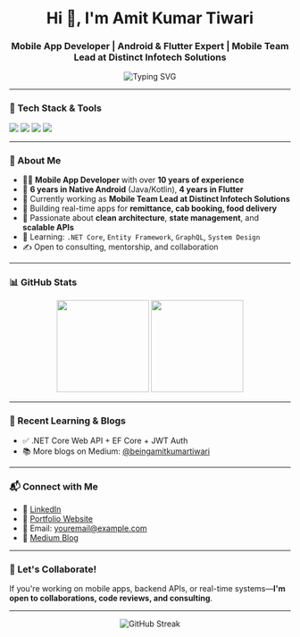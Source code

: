 <h1 align="center">Hi 👋, I'm Amit Kumar Tiwari</h1>
<h3 align="center">Mobile App Developer | Android & Flutter Expert | Mobile Team Lead at Distinct Infotech Solutions</h3>

<p align="center">
  <img src="https://readme-typing-svg.demolab.com?font=Fira+Code&size=22&pause=1000&center=true&width=435&lines=10%2B+Years+in+Mobile+Development;Flutter+%7C+Android+%7C+Firebase+Expert;Team+Lead+%7C+Clean+Architecture+Advocate;Always+learning+%7C+Always+building" alt="Typing SVG" />
</p>

---

### 🔧 Tech Stack & Tools
<p align="left">
  <img src="https://img.shields.io/badge/Flutter-02569B?style=flat&logo=flutter&logoColor=white" />
  <img src="https://img.shields.io/badge/Android-3DDC84?style=flat&logo=android&logoColor=white" />
  <img src="https://img.shields.io/badge/Kotlin-7F52FF?style=flat&logo=kotlin&logoColor=white" />
  <img src="https://img.shields.io/badge/ASP.NET_Core-512BD4?style=flat&logo=dotnet&logoColor=white" />
</p>

---

### 🚀 About Me
- 👨‍💻 **Mobile App Developer** with over **10 years of experience**
- 🔁 **6 years in Native Android** (Java/Kotlin), **4 years in Flutter**
- 💼 Currently working as **Mobile Team Lead at Distinct Infotech Solutions**
- 🧾 Building real-time apps for **remittance, cab booking, food delivery**
- 🧠 Passionate about **clean architecture**, **state management**, and **scalable APIs**
- 🧩 Learning: `.NET Core`, `Entity Framework`, `GraphQL`, `System Design`
- ✍️ Open to consulting, mentorship, and collaboration

---

### 📊 GitHub Stats

<p align="center">
  <img src="https://github-readme-stats.vercel.app/api?username=amitkumar&show_icons=true&theme=radical" height="165" />
  <img src="https://github-readme-stats.vercel.app/api/top-langs/?username=amitkumar&layout=compact&theme=radical" height="165" />
</p>

---

### 🧠 Recent Learning & Blogs

- ✅ .NET Core Web API + EF Core + JWT Auth
- 📚 More blogs on Medium: [@beingamitkumartiwari](https://beingamitkumartiwari.medium.com)

---

### 📬 Connect with Me

- 🔗 [LinkedIn](https://www.linkedin.com/in/amitkumartiwari)
- 💼 [Portfolio Website](https://amitkumartiwarimobiledeveloper.web.app/)
- 📧 Email: [youremail@example.com](mailto:amtechnovation@gmail.com)
- 📝 [Medium Blog](https://beingamitkumartiwari.medium.com)

---

### 🎯 Let's Collaborate!

If you're working on mobile apps, backend APIs, or real-time systems—**I'm open to collaborations, code reviews, and consulting**.

---

<p align="center">
  <img src="https://github-readme-streak-stats.herokuapp.com/?user=amitkumartiwaridis&theme=radical" alt="GitHub Streak" />
</p>

